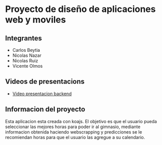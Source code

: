 # Proyecto de diseño de aplicaciones web y moviles

## Integrantes
 - Carlos Beytia
 - Nicolas Nazar
 - Nicolas Ruiz
 - Vicente Olmos
 
## Videos de presentacions
 - [Video presentacion backend ](https://usmcl-my.sharepoint.com/personal/nicolas_ruizr_usm_cl/_layouts/15/stream.aspx?id=%2Fpersonal%2Fnicolas_ruizr_usm_cl%2FDocuments%2FTEL335-%20Diseño%20de%20aplicaciones%20web%20y%20móviles%2FProyecto%2FAvance%20proyecto%2FAvance%20Proyecto-TEL335_Beytia-Nazar-Olmos-Ruiz%2Emov&ct=1683492623070&or=OWA-NT&cid=621030b2-5adc-3e32-76d5-9093d30a25cf&ga=1)
 
## Informacion del proyecto
Esta aplicacion esta creada con koajs. El objetivo es que el usuario pueda seleccionar las mejores horas para poder ir al gimnasio, mediante informacion obtenida haciendo webscrapping y predicciones se le recomiendan horas para que el usuario las agregue a su calendario.
